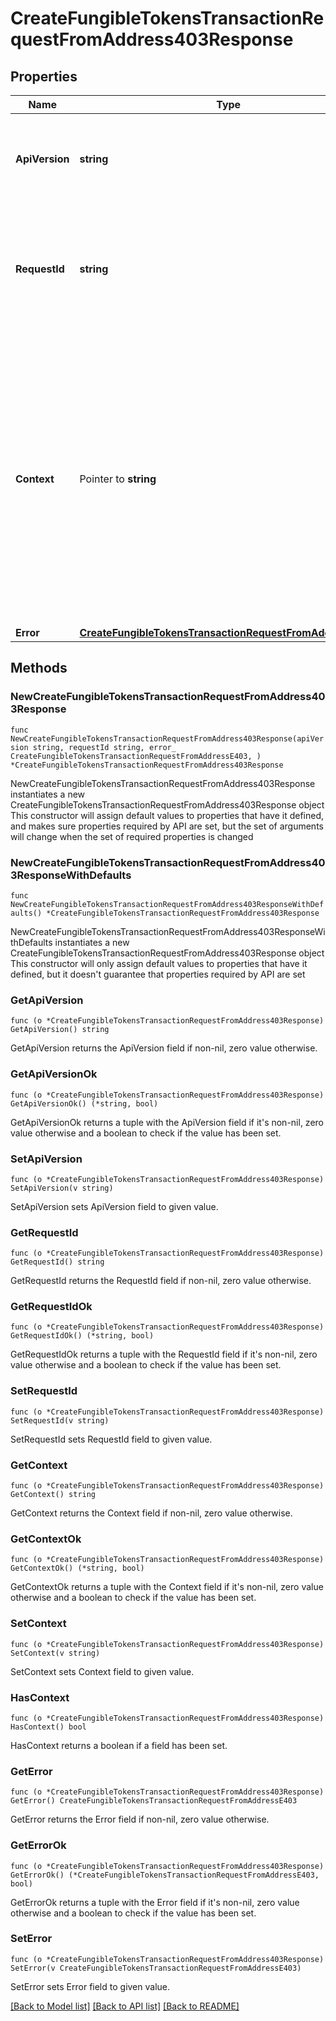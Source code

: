 # CreateFungibleTokensTransactionRequestFromAddress403Response

## Properties

Name | Type | Description | Notes
------------ | ------------- | ------------- | -------------
**ApiVersion** | **string** | Specifies the version of the API that incorporates this endpoint. | 
**RequestId** | **string** | Defines the ID of the request. The &#x60;requestId&#x60; is generated by Crypto APIs and it&#39;s unique for every request. | 
**Context** | Pointer to **string** | In batch situations the user can use the context to correlate responses with requests. This property is present regardless of whether the response was successful or returned as an error. &#x60;context&#x60; is specified by the user. | [optional] 
**Error** | [**CreateFungibleTokensTransactionRequestFromAddressE403**](CreateFungibleTokensTransactionRequestFromAddressE403.md) |  | 

## Methods

### NewCreateFungibleTokensTransactionRequestFromAddress403Response

`func NewCreateFungibleTokensTransactionRequestFromAddress403Response(apiVersion string, requestId string, error_ CreateFungibleTokensTransactionRequestFromAddressE403, ) *CreateFungibleTokensTransactionRequestFromAddress403Response`

NewCreateFungibleTokensTransactionRequestFromAddress403Response instantiates a new CreateFungibleTokensTransactionRequestFromAddress403Response object
This constructor will assign default values to properties that have it defined,
and makes sure properties required by API are set, but the set of arguments
will change when the set of required properties is changed

### NewCreateFungibleTokensTransactionRequestFromAddress403ResponseWithDefaults

`func NewCreateFungibleTokensTransactionRequestFromAddress403ResponseWithDefaults() *CreateFungibleTokensTransactionRequestFromAddress403Response`

NewCreateFungibleTokensTransactionRequestFromAddress403ResponseWithDefaults instantiates a new CreateFungibleTokensTransactionRequestFromAddress403Response object
This constructor will only assign default values to properties that have it defined,
but it doesn't guarantee that properties required by API are set

### GetApiVersion

`func (o *CreateFungibleTokensTransactionRequestFromAddress403Response) GetApiVersion() string`

GetApiVersion returns the ApiVersion field if non-nil, zero value otherwise.

### GetApiVersionOk

`func (o *CreateFungibleTokensTransactionRequestFromAddress403Response) GetApiVersionOk() (*string, bool)`

GetApiVersionOk returns a tuple with the ApiVersion field if it's non-nil, zero value otherwise
and a boolean to check if the value has been set.

### SetApiVersion

`func (o *CreateFungibleTokensTransactionRequestFromAddress403Response) SetApiVersion(v string)`

SetApiVersion sets ApiVersion field to given value.


### GetRequestId

`func (o *CreateFungibleTokensTransactionRequestFromAddress403Response) GetRequestId() string`

GetRequestId returns the RequestId field if non-nil, zero value otherwise.

### GetRequestIdOk

`func (o *CreateFungibleTokensTransactionRequestFromAddress403Response) GetRequestIdOk() (*string, bool)`

GetRequestIdOk returns a tuple with the RequestId field if it's non-nil, zero value otherwise
and a boolean to check if the value has been set.

### SetRequestId

`func (o *CreateFungibleTokensTransactionRequestFromAddress403Response) SetRequestId(v string)`

SetRequestId sets RequestId field to given value.


### GetContext

`func (o *CreateFungibleTokensTransactionRequestFromAddress403Response) GetContext() string`

GetContext returns the Context field if non-nil, zero value otherwise.

### GetContextOk

`func (o *CreateFungibleTokensTransactionRequestFromAddress403Response) GetContextOk() (*string, bool)`

GetContextOk returns a tuple with the Context field if it's non-nil, zero value otherwise
and a boolean to check if the value has been set.

### SetContext

`func (o *CreateFungibleTokensTransactionRequestFromAddress403Response) SetContext(v string)`

SetContext sets Context field to given value.

### HasContext

`func (o *CreateFungibleTokensTransactionRequestFromAddress403Response) HasContext() bool`

HasContext returns a boolean if a field has been set.

### GetError

`func (o *CreateFungibleTokensTransactionRequestFromAddress403Response) GetError() CreateFungibleTokensTransactionRequestFromAddressE403`

GetError returns the Error field if non-nil, zero value otherwise.

### GetErrorOk

`func (o *CreateFungibleTokensTransactionRequestFromAddress403Response) GetErrorOk() (*CreateFungibleTokensTransactionRequestFromAddressE403, bool)`

GetErrorOk returns a tuple with the Error field if it's non-nil, zero value otherwise
and a boolean to check if the value has been set.

### SetError

`func (o *CreateFungibleTokensTransactionRequestFromAddress403Response) SetError(v CreateFungibleTokensTransactionRequestFromAddressE403)`

SetError sets Error field to given value.



[[Back to Model list]](../README.md#documentation-for-models) [[Back to API list]](../README.md#documentation-for-api-endpoints) [[Back to README]](../README.md)


